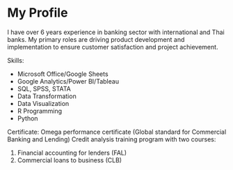 # My Profile

I have over 6 years experience in banking sector with international and Thai banks. My primary roles are driving product development and implementation to ensure customer satisfaction and project achievement.

Skills:
 - Microsoft Office/Google Sheets
 - Google Analytics/Power BI/Tableau
 - SQL, SPSS, STATA 
 - Data Transformation
 - Data Visualization
 - R Programming 
 - Python

Certificate:
Omega performance certificate (Global standard for Commercial Banking and Lending)
Credit analysis training program with two courses:
1) Financial accounting for lenders (FAL)
2) Commercial loans to business (CLB)
